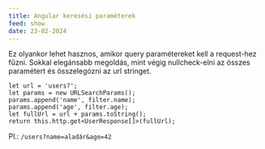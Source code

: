 ```yaml
---
title: Angular keresési paraméterek
feed: show
date: 23-02-2024
---
```


Ez olyankor lehet hasznos, amikor query paramétereket kell a request-hez fűzni. Sokkal elegánsabb megoldás, mint végig nullcheck-elni az összes paramétert és összelegózni az url stringet.

```tsx
let url = 'users?';
let params = new URLSearchParams();
params.append('name', filter.name);
params.append('age', filter.age);
let fullUrl = url + params.toString();
return this.http.get<UserResponse[]>(fullUrl);
```

Pl.: `/users?name=aladár&age=42`